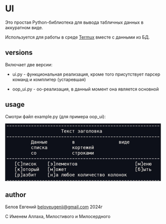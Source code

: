 # UI

Это простая Python-библиотека для вывода табличных данных в аккуратном виде.

Используется для работы в среде [Termux](https://github.com/termux/termux-app) вместе с данными из БД.

## versions

Включает две версии:

- ui.py - функциональная реализация, кроме того присутствует парсер команд и комплитер (устаревшая)

- oop_ui.py - оо-реализация, в данный момент она является основной

## usage

Смотри файл example.py (для примера oop_ui):

![Пример использования!](/example.jpg "Пример использования")

## author

Белов Евгений beloveugenii@gmail.com 2024г

C Именем Аллаха, Милостивого и Милосердного


